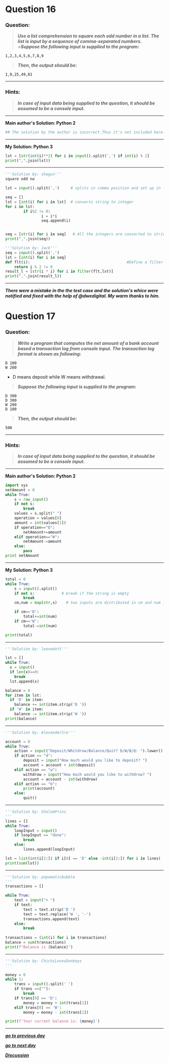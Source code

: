 # Question 16

### **Question:**

> **_Use a list comprehension to square each odd number in a list. The list is input by a sequence of comma-separated numbers._** >**_Suppose the following input is supplied to the program:_**

```
1,2,3,4,5,6,7,8,9
```

> **_Then, the output should be:_**

```
1,9,25,49,81
```

---

### Hints:

> **_In case of input data being supplied to the question, it should be assumed to be a console input._**

---

**Main author's Solution: Python 2**

```python
## The solution by the author is incorrect.Thus it's not included here.
```

---

**My Solution: Python 3**

```python
lst = [str(int(i)**2) for i in input().split(',') if int(i) % 2]
print(",".join(lst))
```

---

```python
'''Solution by: shagun'''
square odd no

lst = input().split(',')     # splits in comma position and set up in list

seq = []
lst = [int(i) for i in lst]  # converts string to integer
for i in lst:
        if i%2 != 0:
                i = i*i
                seq.append(i)


seq = [str(i) for i in seq]   # All the integers are converted to string to be able to apply join operation
print(",".join(seq))
```


```python
'''Solution by: Jack'''
seq = input().split(',') 
lst = [int(i) for i in seq]
def flt(i):                                           #Define a filter function
    return i % 2 != 0
result_l = [str(i * i) for i in filter(flt,lst)]      
print(",".join(result_l))
```
---

**_There were a mistake in the the test case and the solution's whice were notified and fixed with the help of @dwedigital. My warm thanks to him._**

# Question 17

### **Question:**

> **_Write a program that computes the net amount of a bank account based a transaction log from console input. The transaction log format is shown as following:_**

```
D 100
W 200
```

- D means deposit while W means withdrawal.

> **_Suppose the following input is supplied to the program:_**

```
D 300
D 300
W 200
D 100
```

> **_Then, the output should be:_**

```
500
```

---

### Hints:

> **_In case of input data being supplied to the question, it should be assumed to be a console input._**

---

**Main author's Solution: Python 2**

```python
import sys
netAmount = 0
while True:
    s = raw_input()
    if not s:
        break
    values = s.split(" ")
    operation = values[0]
    amount = int(values[1])
    if operation=="D":
        netAmount+=amount
    elif operation=="W":
        netAmount-=amount
    else:
        pass
print netAmount
```

---

**My Solution: Python 3**

```python
total = 0
while True:
    s = input().split()
    if not s:            # break if the string is empty
        break
    cm,num = map(str,s)    # two inputs are distributed in cm and num in string data type

    if cm=='D':
        total+=int(num)
    if cm=='W':
        total-=int(num)

print(total)
```

---

```python
'''Solution by: leonedott'''

lst = []
while True:
  x = input()
  if len(x)==0:
    break
  lst.append(x)

balance = 0
for item in lst:
  if 'D' in item:
    balance += int(item.strip('D '))
  if 'W' in item:
    balance -= int(item.strip('W '))
print(balance)
```

---

```python
'''Solution by: AlexanderSro'''

account = 0
while True:
    action = input("Deposit/Whitdrow/Balance/Quit? D/W/B/Q: ").lower()
    if action == "d":
        deposit = input("How much would you like to deposit? ")
        account = account + int(deposit)
    elif action == "w":
        withdrow = input("How much would you like to withdrow? ")
        account = account - int(withdrow)
    elif action == "b":
        print(account)
    else:
        quit()
```

---

```python
'''Solution by: ShalomPrinz
'''
lines = []
while True:
	loopInput = input()
	if loopInput == "done":
		break
	else:
		lines.append(loopInput)

lst = list(int(i[2:]) if i[0] == 'D' else -int(i[2:]) for i in lines)
print(sum(lst))
```
---
```python
'''Solution by: popomaticbubble 
'''
transactions = []

while True:
    text = input("> ")
    if text:
    	text = text.strip('D ')
    	text = text.replace('W ', '-')
    	transactions.append(text)
    else: 
		break	
		
transactions = (int(i) for i in transactions)
balance = sum(transactions)
print(f"Balance is {balance}")
```
---
```python
'''Solution by: ChichiLovesDonkeys
'''

money = 0
while 1:
    trans = input().split(' ')
    if trans ==[""]:
        break
    if trans[0] == 'D':
        money = money + int(trans[1])
    elif trans[0] == 'W':
        money = money - int(trans[1])

print(f'Your current balance is: {money}')
```
---

[**_go to previous day_**](https://github.com/darkprinx/100-plus-Python-programming-exercises-extended/blob/master/Status/Day%204.md "Day 4")

[**_go to next day_**](https://github.com/darkprinx/100-plus-Python-programming-exercises-extended/blob/master/Status/Day%206.md "Day 6")

[**_Discussion_**](https://github.com/darkprinx/100-plus-Python-programming-exercises-extended/issues/3)
